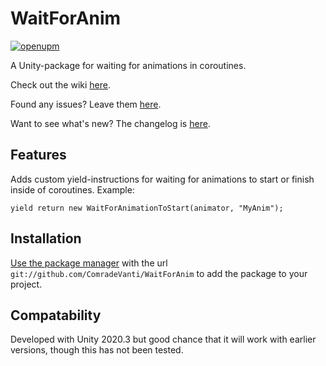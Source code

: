 # WaitForAnim

[![openupm](https://img.shields.io/npm/v/dev.comradevanti.wait-for-anim?label=openupm&registry_uri=https://package.openupm.com)](https://openupm.com/packages/dev.comradevanti.wait-for-anim/)

A Unity-package for waiting for animations in coroutines.

Check out the wiki [here](https://github.com/ComradeVanti/WaitForAnim/wiki).

Found any issues? Leave
them [here](https://github.com/ComradeVanti/WaitForAnim/issues).

Want to see what's new? The changelog
is [here](https://github.com/ComradeVanti/WaitForAnim/blob/main/CHANGELOG.md).

## Features

Adds custom yield-instructions for waiting for animations to start or finish
inside of coroutines. Example:

```
yield return new WaitForAnimationToStart(animator, "MyAnim");
```

## Installation

[Use the package manager](https://docs.unity3d.com/Manual/upm-ui-giturl.html)
with the url `git://github.com/ComradeVanti/WaitForAnim` to add the package to
your project.

## Compatability

Developed with Unity 2020.3 but good chance that it will work with earlier
versions, though this has not been tested.
